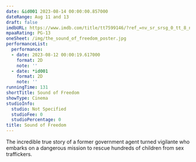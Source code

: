```yaml
---
date: &id001 2023-08-14 00:00:00.857000
dateRange: Aug 11 and 13
draft: false
imdbURL: https://www.imdb.com/title/tt7599146/?ref_=nv_sr_srsg_0_tt_8_nm_0_q_sound%2520of%2520
mpaaRating: PG-13
oneSheet: /img/the_sound_of_freedom_poster.jpg
performanceList:
  performance:
  - date: 2023-08-12 00:00:19.617000
    format: 2D
    note: ''
  - date: *id001
    format: 2D
    note: ''
runningTime: 131
shortTitle: Sound of Freedom
showType: Cinema
studioInfo:
  studio: Not Specified
  studioFee: 0
  studioPercentage: 0
title: Sound of Freedom
---
```


The incredible true story of a former government agent turned vigilante who embarks on a dangerous mission to rescue hundreds of children from sex traffickers.